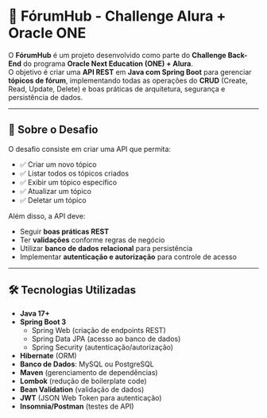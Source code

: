 # 📌 FórumHub - Challenge Alura + Oracle ONE

O **FórumHub** é um projeto desenvolvido como parte do **Challenge Back-End** do programa **Oracle Next Education (ONE) + Alura**.  
O objetivo é criar uma **API REST** em **Java com Spring Boot** para gerenciar **tópicos de fórum**, implementando todas as operações do **CRUD** (Create, Read, Update, Delete) e boas práticas de arquitetura, segurança e persistência de dados.

---

## 📖 Sobre o Desafio
O desafio consiste em criar uma API que permita:

- ✅ Criar um novo tópico
- ✅ Listar todos os tópicos criados
- ✅ Exibir um tópico específico
- ✅ Atualizar um tópico
- ✅ Deletar um tópico

Além disso, a API deve:

- Seguir **boas práticas REST**
- Ter **validações** conforme regras de negócio
- Utilizar **banco de dados relacional** para persistência
- Implementar **autenticação e autorização** para controle de acesso

---

## 🛠 Tecnologias Utilizadas

- **Java 17+**
- **Spring Boot 3**
  - Spring Web (criação de endpoints REST)
  - Spring Data JPA (acesso ao banco de dados)
  - Spring Security (autenticação/autorização)
- **Hibernate** (ORM)
- **Banco de Dados**: MySQL ou PostgreSQL
- **Maven** (gerenciamento de dependências)
- **Lombok** (redução de boilerplate code)
- **Bean Validation** (validação de dados)
- **JWT** (JSON Web Token para autenticação)
- **Insomnia/Postman** (testes de API)

